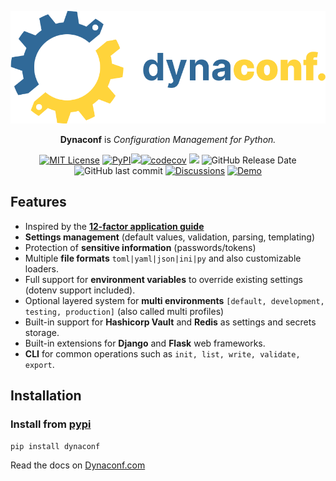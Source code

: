 <p align="center">
  <a href="https://dynaconf.com"><img src="https://github.com/dynaconf/dynaconf/raw/master/docs/img/logo_400.svg?sanitize=true" alt="Dynaconf" width="600px"></a>
</p>
<p align="center">
    <strong>Dynaconf</strong> is <em>Configuration Management for Python.</em>
</p>

<p align="center"><a href="/LICENSE"><img alt="MIT License" src="https://img.shields.io/badge/license-MIT-007EC7.svg?style=flat-square"></a> <a href="https://pypi.python.org/pypi/dynaconf"><img alt="PyPI" src="https://img.shields.io/pypi/v/dynaconf.svg"></a><a href="https://github.com/rochacbruno/dynaconf/actions/workflows/main.yml"><img src="https://github.com/rochacbruno/dynaconf/actions/workflows/main.yml/badge.svg"></a><a href="https://codecov.io/gh/rochacbruno/dynaconf"><img alt="codecov" src="https://codecov.io/gh/rochacbruno/dynaconf/branch/master/graph/badge.svg"></a> <a href="https://www.codacy.com/gh/rochacbruno/dynaconf/dashboard?utm_source=github.com&amp;utm_medium=referral&amp;utm_content=rochacbruno/dynaconf&amp;utm_campaign=Badge_Grade"><img src="https://app.codacy.com/project/badge/Grade/42d2f11ef0a446808b246c8c69603f6e"/></a> <img alt="GitHub Release Date" src="https://img.shields.io/github/release-date/rochacbruno/dynaconf.svg"> <img alt="GitHub last commit" src="https://img.shields.io/github/last-commit/rochacbruno/dynaconf.svg"> <a href="https://github.com/rochacbruno/dynaconf/discussions"><img alt="Discussions" src="https://img.shields.io/badge/discussions-forum-yellow.svg?logo=googlechat"></a> <a href="https://github.com/rochacbruno/learndynaconf"><img alt="Demo" src="https://img.shields.io/badge/demo-learn-blue.svg?logo=gnubash"></a></p>


## Features

- Inspired by the **[12-factor application guide](https://12factor.net/config)**
- **Settings management** (default values, validation, parsing, templating)
- Protection of **sensitive information** (passwords/tokens)
- Multiple **file formats** `toml|yaml|json|ini|py` and also customizable loaders.
- Full support for **environment variables** to override existing settings (dotenv support included).
- Optional layered system for **multi environments** `[default, development, testing, production]` (also called multi profiles)
- Built-in support for **Hashicorp Vault** and **Redis** as settings and secrets storage.
- Built-in extensions for **Django** and **Flask** web frameworks.
- **CLI** for common operations such as `init, list, write, validate, export`.

## Installation

### Install from [pypi](https://pypi.org/project/dynaconf)

```bash
pip install dynaconf
```

Read the docs on [Dynaconf.com](https://dynaconf.com)
